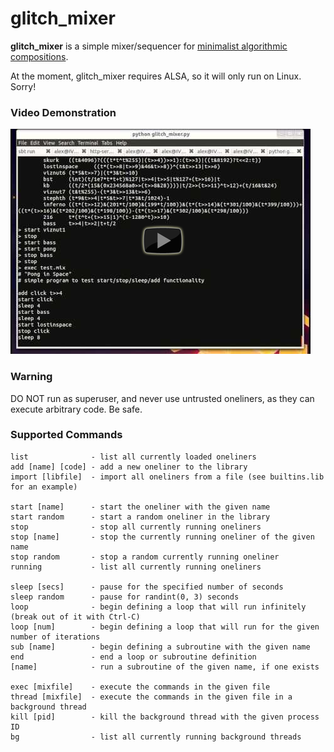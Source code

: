 glitch_mixer
============

**glitch_mixer** is a simple mixer/sequencer for [minimalist algorithmic compositions](http://countercomplex.blogspot.com/2011/10/algorithmic-symphonies-from-one-line-of.html).

At the moment, glitch_mixer requires ALSA, so it will only run on Linux. Sorry!

### Video Demonstration

[![Link to Youtube video](images/youtube/QlrvXomSArY.png)](http://www.youtube.com/watch?v=QlrvXomSArY)

### Warning

DO NOT run as superuser, and never use untrusted oneliners, as they can execute arbitrary code. Be safe.

### Supported Commands

```
list              - list all currently loaded oneliners
add [name] [code] - add a new oneliner to the library
import [libfile]  - import all oneliners from a file (see builtins.lib for an example)

start [name]      - start the oneliner with the given name
start random      - start a random oneliner in the library
stop              - stop all currently running oneliners
stop [name]       - stop the currently running oneliner of the given name
stop random       - stop a random currently running oneliner
running           - list all currently running oneliners

sleep [secs]      - pause for the specified number of seconds
sleep random      - pause for randint(0, 3) seconds
loop              - begin defining a loop that will run infinitely (break out of it with Ctrl-C)
loop [num]        - begin defining a loop that will run for the given number of iterations
sub [name]        - begin defining a subroutine with the given name
end               - end a loop or subroutine definition
[name]            - run a subroutine of the given name, if one exists

exec [mixfile]    - execute the commands in the given file
thread [mixfile]  - execute the commands in the given file in a background thread
kill [pid]        - kill the background thread with the given process ID
bg                - list all currently running background threads
```